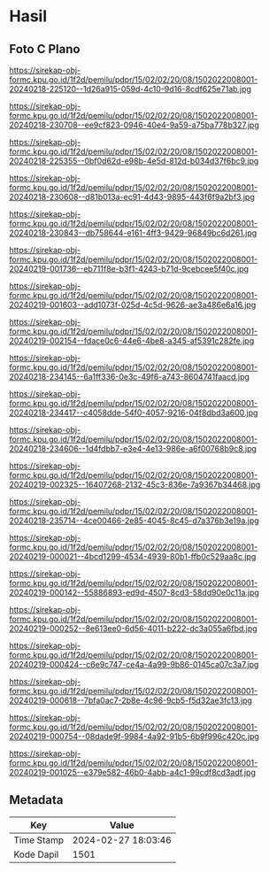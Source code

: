 # Hasil

## Foto C Plano

https://sirekap-obj-formc.kpu.go.id/1f2d/pemilu/pdpr/15/02/02/20/08/1502022008001-20240218-225120--1d26a915-059d-4c10-9d16-8cdf625e71ab.jpg

https://sirekap-obj-formc.kpu.go.id/1f2d/pemilu/pdpr/15/02/02/20/08/1502022008001-20240218-230708--ee9cf823-0946-40e4-9a59-a75ba778b327.jpg

https://sirekap-obj-formc.kpu.go.id/1f2d/pemilu/pdpr/15/02/02/20/08/1502022008001-20240218-225355--0bf0d62d-e98b-4e5d-812d-b034d37f6bc9.jpg

https://sirekap-obj-formc.kpu.go.id/1f2d/pemilu/pdpr/15/02/02/20/08/1502022008001-20240218-230608--d81b013a-ec91-4d43-9895-443f6f9a2bf3.jpg

https://sirekap-obj-formc.kpu.go.id/1f2d/pemilu/pdpr/15/02/02/20/08/1502022008001-20240218-230843--db758644-e161-4ff3-9429-96849bc6d261.jpg

https://sirekap-obj-formc.kpu.go.id/1f2d/pemilu/pdpr/15/02/02/20/08/1502022008001-20240219-001736--eb711f8e-b3f1-4243-b71d-9cebcee5f40c.jpg

https://sirekap-obj-formc.kpu.go.id/1f2d/pemilu/pdpr/15/02/02/20/08/1502022008001-20240219-001603--add1073f-025d-4c5d-9626-ae3a486e6a16.jpg

https://sirekap-obj-formc.kpu.go.id/1f2d/pemilu/pdpr/15/02/02/20/08/1502022008001-20240219-002154--fdace0c6-44e6-4be8-a345-af5391c282fe.jpg

https://sirekap-obj-formc.kpu.go.id/1f2d/pemilu/pdpr/15/02/02/20/08/1502022008001-20240218-234145--6a1ff336-0e3c-49f6-a743-8604741faacd.jpg

https://sirekap-obj-formc.kpu.go.id/1f2d/pemilu/pdpr/15/02/02/20/08/1502022008001-20240218-234417--c4058dde-54f0-4057-9216-04f8dbd3a600.jpg

https://sirekap-obj-formc.kpu.go.id/1f2d/pemilu/pdpr/15/02/02/20/08/1502022008001-20240218-234606--1d4fdbb7-e3e4-4e13-986e-a6f00768b9c8.jpg

https://sirekap-obj-formc.kpu.go.id/1f2d/pemilu/pdpr/15/02/02/20/08/1502022008001-20240219-002325--16407268-2132-45c3-836e-7a9367b34468.jpg

https://sirekap-obj-formc.kpu.go.id/1f2d/pemilu/pdpr/15/02/02/20/08/1502022008001-20240218-235714--4ce00466-2e85-4045-8c45-d7a376b3e19a.jpg

https://sirekap-obj-formc.kpu.go.id/1f2d/pemilu/pdpr/15/02/02/20/08/1502022008001-20240219-000021--4bcd1299-4534-4939-80b1-ffb0c529aa8c.jpg

https://sirekap-obj-formc.kpu.go.id/1f2d/pemilu/pdpr/15/02/02/20/08/1502022008001-20240219-000142--55886893-ed9d-4507-8cd3-58dd90e0c11a.jpg

https://sirekap-obj-formc.kpu.go.id/1f2d/pemilu/pdpr/15/02/02/20/08/1502022008001-20240219-000252--8e613ee0-6d56-4011-b222-dc3a055a6fbd.jpg

https://sirekap-obj-formc.kpu.go.id/1f2d/pemilu/pdpr/15/02/02/20/08/1502022008001-20240219-000424--c6e9c747-ce4a-4a99-9b86-0145ca07c3a7.jpg

https://sirekap-obj-formc.kpu.go.id/1f2d/pemilu/pdpr/15/02/02/20/08/1502022008001-20240219-000618--7bfa0ac7-2b8e-4c96-9cb5-f5d32ae3fc13.jpg

https://sirekap-obj-formc.kpu.go.id/1f2d/pemilu/pdpr/15/02/02/20/08/1502022008001-20240219-000754--08dade9f-9984-4a92-91b5-6b9f996c420c.jpg

https://sirekap-obj-formc.kpu.go.id/1f2d/pemilu/pdpr/15/02/02/20/08/1502022008001-20240219-001025--e379e582-46b0-4abb-a4c1-99cdf8cd3adf.jpg


## Metadata

| Key        | Value               |
| ---------- | ------------------- |
| Time Stamp | 2024-02-27 18:03:46 |
| Kode Dapil | 1501                |



